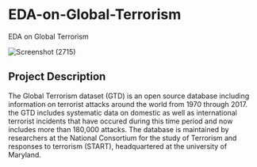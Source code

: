 # EDA-on-Global-Terrorism
EDA on Global Terrorism

![Screenshot (2715)](https://user-images.githubusercontent.com/111626329/224546268-6e83f978-c6e2-4779-a183-3bbefddcf434.png)

## Project Description
The Global Terrorism dataset (GTD) is an open source database including information on terrorist attacks around the world from 1970 through 2017. the GTD includes systematic data on domestic as well as international terrorist incidents that have occured during this time period and now includes more than 180,000 attacks. The database is maintained by researchers at the National Consortium for the study of Terrorism and responses to terrorism (START), headquartered at the university of Maryland.
